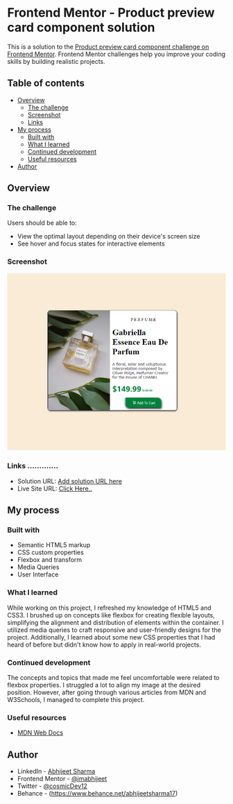 # Frontend Mentor - Product preview card component solution

This is a solution to the [Product preview card component challenge on Frontend Mentor](https://www.frontendmentor.io/challenges/product-preview-card-component-GO7UmttRfa). Frontend Mentor challenges help you improve your coding skills by building realistic projects. 

## Table of contents

- [Overview](#overview)
  - [The challenge](#the-challenge)
  - [Screenshot](#screenshot)
  - [Links](#links)
- [My process](#my-process)
  - [Built with](#built-with)
  - [What I learned](#what-i-learned)
  - [Continued development](#continued-development)
  - [Useful resources](#useful-resources)
- [Author](#author)


## Overview

### The challenge
Users should be able to:
- View the optimal layout depending on their device's screen size
- See hover and focus states for interactive elements

### Screenshot
![](images/solution.png)

### Links .............
- Solution URL: [Add solution URL here](https://your-solution-url.com)
- Live Site URL: [Click Here..](https://imabhijeet.github.io/productCard/)

## My process

### Built with
- Semantic HTML5 markup
- CSS custom properties
- Flexbox and transform
- Media Queries
- User Interface

### What I learned
While working on this project, I refreshed my knowledge of HTML5 and CSS3. I brushed up on concepts like flexbox for creating flexible layouts, simplifying the alignment and distribution of elements within the container. I utilized media queries to craft responsive and user-friendly designs for the project. Additionally, I learned about some new CSS properties that I had heard of before but didn't know how to apply in real-world projects.

### Continued development
The concepts and topics that made me feel uncomfortable were related to flexbox properties. I struggled a lot to align my image at the desired position. However, after going through various articles from MDN and W3Schools, I managed to complete this project.

### Useful resources
- [MDN Web Docs](https://developer.mozilla.org/en-US/)  

## Author
- LinkedIn - [Abhijeet Sharma](https://www.linkedin.com/in/abhijeet-sharma-994064227/)
- Frontend Mentor - [@imabhijeet](https://www.frontendmentor.io/profile/imabhijeet)
- Twitter - [@cosmicDev12](https://twitter.com/cosmicDev12)
- Behance - (https://www.behance.net/abhijeetsharma17)

